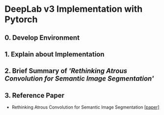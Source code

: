 # DeepLab v3 Implementation with Pytorch


## 0. Develop Environment


## 1. Explain about Implementation


## 2. Brief Summary of *'Rethinking Atrous Convolution for Semantic Image Segmentation'*


## 3. Reference Paper
- Rethinking Atrous Convolution for Semantic Image Segmentation [[paper]](https://arxiv.org/pdf/1706.05587.pdf)
